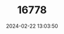 ---
title: "16778"
category: "Petromyscus collinus"
draft: false
date: 2024-02-22 13:03:50
languages:
  English: ["Pygmy Rock Mouse"]
---